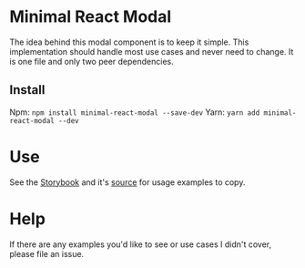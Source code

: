 # Minimal React Modal

The idea behind this modal component is to keep it simple.  This implementation should handle most use cases and never need to change.  It is one file and only two peer dependencies.

## Install

Npm: `npm install minimal-react-modal --save-dev`
Yarn: `yarn add minimal-react-modal --dev`

# Use

See the [Storybook](https://benshope.github.io/minimal-react-modal) and it's [source](https://github.com/benshope/minimal-react-modal/blob/master/stories.js) for usage examples to copy.

# Help

If there are any examples you'd like to see or use cases I didn't cover, please file an issue.
